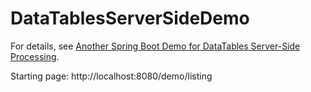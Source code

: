 # DataTablesServerSideDemo
 
For details, see [Another Spring Boot Demo for DataTables Server-Side Processing](https://northcoder.com/post/another-spring-boot-demo-for-datata/).

Starting page: http://localhost:8080/demo/listing

